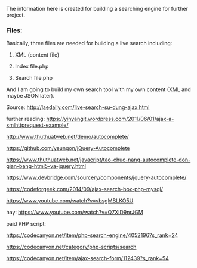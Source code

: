 
The information here is created for building a searching engine for further project.

### Files:

Basically, three files are needed for building a live search including:

1) XML (content file) 

2) Index file.php 

3) Search file.php

And I am going to build my own search tool with my own content (XML and maybe JSON later).

Source: http://laedaily.com/live-search-su-dung-ajax.html

further reading: https://yinyangit.wordpress.com/2011/06/01/ajax-a-xmlhttprequest-example/

http://www.thuthuatweb.net/demo/autocomplete/

https://github.com/yeungon/jQuery-Autocomplete

https://www.thuthuatweb.net/javacript/tao-chuc-nang-autocomplete-don-gian-bang-html5-va-jquery.html


https://www.devbridge.com/sourcery/components/jquery-autocomplete/

https://codeforgeek.com/2014/09/ajax-search-box-php-mysql/

https://www.youtube.com/watch?v=vbsgMBLKO5U

hay: https://www.youtube.com/watch?v=Q7XID9nrJGM

paid PHP script:

https://codecanyon.net/item/php-search-engine/4052196?s_rank=24


https://codecanyon.net/category/php-scripts/search

https://codecanyon.net/item/ajax-search-form/112439?s_rank=54
